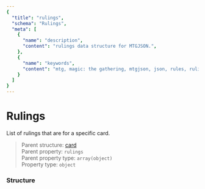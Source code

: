 ```yaml
---
{
  "title": "rulings",
  "schema": "Rulings",
  "meta": [
    {
      "name": "description",
      "content": "rulings data structure for MTGJSON.",
    },
    {
      "name": "keywords",
      "content": "mtg, magic: the gathering, mtgjson, json, rules, rulings, ruling",
    }
  ]
}
---
```


# Rulings

List of rulings that are for a specific card.

> Parent structure: [card](../card)  
> Parent property: `rulings`  
> Parent property type: `array(object)`  
> Property type: `object`

### Structure

<GenerateTable/>